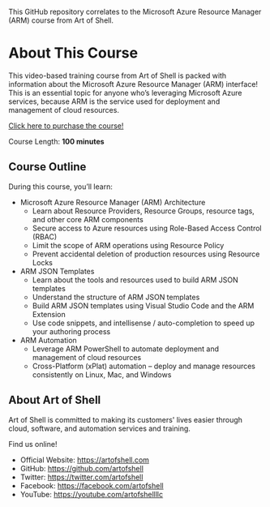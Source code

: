 This GitHub repository correlates to the Microsoft Azure Resource Manager (ARM) course from Art of Shell.

# About This Course

This video-based training course from Art of Shell is packed with information about the Microsoft Azure Resource Manager (ARM) interface! This is an essential topic for anyone who’s leveraging Microsoft Azure services, because ARM is the service used for deployment and management of cloud resources.

[Click here to purchase the course!](https://checkout.trychec.com/azure-arm)

Course Length: **100 minutes**

## Course Outline

During this course, you’ll learn:

- Microsoft Azure Resource Manager (ARM) Architecture
  - Learn about Resource Providers, Resource Groups, resource tags, and other core ARM components
  - Secure access to Azure resources using Role-Based Access Control (RBAC)
  - Limit the scope of ARM operations using Resource Policy
  - Prevent accidental deletion of production resources using Resource Locks
- ARM JSON Templates
  - Learn about the tools and resources used to build ARM JSON templates
  - Understand the structure of ARM JSON templates
  - Build ARM JSON templates using Visual Studio Code and the ARM Extension
  - Use code snippets, and intellisense / auto-completion to speed up your authoring process
- ARM Automation
  - Leverage ARM PowerShell to automate deployment and management of cloud resources
  - Cross-Platform (xPlat) automation – deploy and manage resources consistently on Linux, Mac, and Windows
  
## About Art of Shell
  
Art of Shell is committed to making its customers' lives easier through cloud, software, and automation services and training.
 
Find us online!
  
- Official Website: https://artofshell.com
- GitHub: https://github.com/artofshell
- Twitter: https://twitter.com/artofshell
- Facebook: https://facebook.com/artofshell
- YouTube: https://youtube.com/artofshellllc